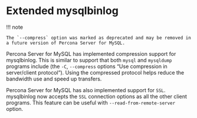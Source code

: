 # Extended mysqlbinlog

<!--- Check whether the note is actual--->

!!! note
    
    The `--compress` option was marked as deprecated and may be removed in a future version of Percona Server for MySQL.

Percona Server for MySQL has implemented compression support for mysqlbinlog. This is similar to support that both `mysql` and
`mysqldump` programs include (the `-C`, `--compress` options “Use
compression in server/client protocol”). Using the compressed protocol helps
reduce the bandwidth use and speed up transfers.

Percona Server for MySQL has also implemented support for `SSL`.
mysqlbinlog now accepts the `SSL` connection options as all the
other client programs. This feature can be useful with
`--read-from-remote-server` option. 

